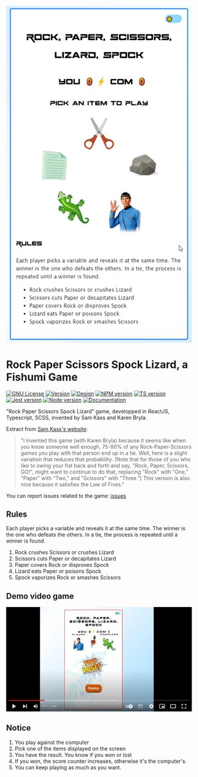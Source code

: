 ![Image demo game](thumb.gif)

# Rock Paper Scissors Spock Lizard, a Fishumi Game

[![GNU License](https://img.shields.io/badge/license-GNU-blue.svg?style=style=flat-square)](https://www.gnu.org/licenses/gpl-3.0.html)
[![Version](https://img.shields.io/badge/version-2.0.0-green?style=flat?id=js&r=r&ts=1683906897&type=6e&v=2.0.0&x2=0)](https://github.com/delphinbock/spock)
[![Design](https://img.shields.io/badge/design_system-Atomic_&_BEM-orange?style=flat?id=js&r=r&ts=1683906897&type=6e&v=2.0.0&x2=0)](https://github.com/delphinbock/spock)
[![NPM version](https://img.shields.io/badge/npm-^10.7.0-red.svg?logo=npm&style=style=flat-square)](https://www.npmjs.com/)
[![TS version](https://img.shields.io/badge/typescript-^5.4.0-blue.svg?logo=typescript&style=style=flat-square)](https://www.typescriptlang.org/)
[![Jest version](https://img.shields.io/badge/jest-^29.7.0-white.svg?logo=jest&style=style=flat-square)](https://jestjs.io/fr/)
[![Node version](https://img.shields.io/badge/node-^22.1.0-green.svg?logo=nodedotjs&style=style=flat-square)](https://nodejs.org/fr)
[![Documentation](https://img.shields.io/badge/Documentation-github-yellow.svg?style=style=flat-square)](https://github.com/delphinbock/spock)

"Rock Paper Scissors Spock Lizard" game, developped in ReactJS, Typescript, SCSS, invented by Sam Kass and Karen Bryla.  

Extract from [Sam Kass's website](http://www.samkass.com/theories/RPSSL.html):

> "I invented this game (with Karen Bryla) because it seems like when you know someone well enough, 75-80% of any Rock-Paper-Scissors games you play with that person end up in a tie. Well, here is a slight variation that reduces that probability. (Note that for those of you who like to swing your fist back and forth and say, "Rock, Paper, Scissors, GO!", might want to continue to do that, replacing "Rock" with "One," "Paper" with "Two," and "Scissors" with "Three.") This version is also nice because it satisfies the Law of Fives."<br />

You can report issues related to the game: [issues](https://github.com/delphinbock/spock/issues)

## Rules

Each player picks a variable and reveals it at the same time. The winner is the one who defeats the others. In a tie, the process is repeated until a winner is found.<br />

1. Rock crushes Scissors or crushes Lizard
2. Scissors cuts Paper or decapitates Lizard
3. Paper covers Rock or disproves Spock
4. Lizard eats Paper or poisons Spock
5. Spock vaporizes Rock or smashes Scissors

## Demo video game

[![Youtube game demo link](./youtube.jpg)](https://youtu.be/hmlQ4bMnuzY)

## Notice

1. You play against the computer
2. Pick one of the items displayed on the screen
3. You have the result. You know if you won or lost
4. If you won, the score counter increases, otherwise it's the computer's.
5. You can keep playing as much as you want.
